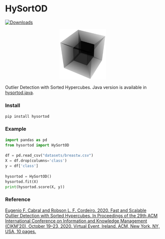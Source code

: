 # HySortOD
[![Downloads](https://pepy.tech/badge/hysortod)](https://pepy.tech/project/hysortod)

<p align="center">
    <img width="150" src="hysortod-logo.svg"/>
</p>

Outlier Detection with Sorted Hypercubes. Java version is available in <a href="https://github.com/eug/hysortod.java">hysortod.java</a>.

### Install

```sh
pip install hysortod
```

### Example

```python
import pandas as pd
from hysortod import HySortOD

df = pd.read_csv("datasets/breastw.csv")
X = df.drop(columns='class')
y = df['class']

hysortod = HySortOD()
hysortod.fit(X)
print(hysortod.score(X, y))
```

### Reference
[Eugenio F. Cabral and Robson L. F. Cordeiro. 2020. Fast and Scalable Outlier Detection with Sorted Hypercubes. In Proceedings of the 29th ACM International Conference on Information and Knowledge Management (CIKM'20), October 19–23, 2020. Virtual Event, Ireland. ACM, New York, NY, USA, 10 pages.](https://dl.acm.org/doi/10.1145/3340531.3412033)
